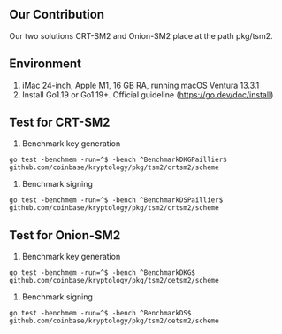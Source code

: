 ## Our Contribution

Our two solutions CRT-SM2 and Onion-SM2 place at the path pkg/tsm2.

## Environment

1. iMac 24-inch, Apple M1, 16 GB RA, running macOS Ventura 13.3.1
2. Install Go1.19 or Go1.19+. Official guideline (https://go.dev/doc/install)

## Test for CRT-SM2
1. Benchmark key generation 
```
go test -benchmem -run=^$ -bench ^BenchmarkDKGPaillier$ github.com/coinbase/kryptology/pkg/tsm2/crtsm2/scheme
```
1. Benchmark signing
```
go test -benchmem -run=^$ -bench ^BenchmarkDSPaillier$ github.com/coinbase/kryptology/pkg/tsm2/crtsm2/scheme
```

## Test for Onion-SM2
1. Benchmark key generation 
```
go test -benchmem -run=^$ -bench ^BenchmarkDKG$ github.com/coinbase/kryptology/pkg/tsm2/cetsm2/scheme
```
1. Benchmark signing
```
go test -benchmem -run=^$ -bench ^BenchmarkDS$ github.com/coinbase/kryptology/pkg/tsm2/cetsm2/scheme
```